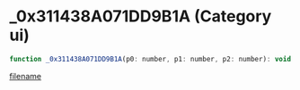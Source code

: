# _0x311438A071DD9B1A (Category ui)

```js
function _0x311438A071DD9B1A(p0: number, p1: number, p2: number): void
```

[filename](_0x311438A071DD9B1A_m.md ':include')